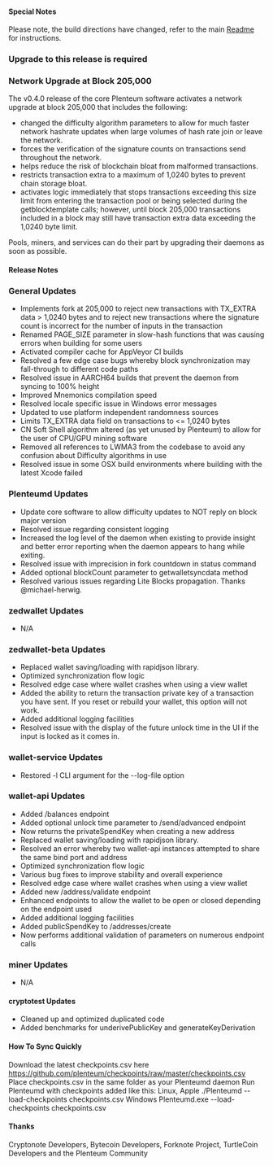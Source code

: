 #### Special Notes

Please note, the build directions have changed, refer to the main [Readme](https://github.com/plenteum/plenteum/blob/master/README.md) for instructions.

### Upgrade to this release is required

### Network Upgrade at Block 205,000
	
The v0.4.0 release of the core Plenteum software activates a network upgrade at block 205,000 that includes the following:

- changed the difficulty algorithm parameters to allow for much faster network hashrate updates when large volumes of hash rate join or leave the network. 
- forces the verification of the signature counts on transactions send throughout the network. 
- helps reduce the risk of blockchain bloat from malformed transactions. 
- restricts transaction extra to a maximum of 1,0240 bytes to prevent chain storage bloat.
- activates logic immediately that stops transactions exceeding this size limit from entering the transaction pool or being selected during the getblocktemplate calls; however, until block 205,000 transactions included in a block may still have transaction extra data exceeding the 1,0240 byte limit. 

Pools, miners, and services can do their part by upgrading their daemons as soon as possible.

#### Release Notes

### General Updates
- Implements fork at 205,000 to reject new transactions with TX_EXTRA data > 1,0240 bytes and to reject new transactions where the signature count is incorrect for the number of inputs in the transaction
- Renamed PAGE_SIZE parameter in slow-hash functions that was causing errors when building for some users
- Activated compiler cache for AppVeyor CI builds
- Resolved a few edge case bugs whereby block synchronization may fall-through to different code paths
- Resolved issue in AARCH64 builds that prevent the daemon from syncing to 100% height
- Improved Mnemonics compilation speed
- Resolved locale specific issue in Windows error messages
- Updated to use platform independent randomness sources
- Limits TX_EXTRA data field on transactions to <= 1,0240 bytes
- CN Soft Shell algorithm altered (as yet unused by Plenteum) to allow for the user of CPU/GPU mining software
- Removed all references to LWMA3 from the codebase to avoid any confusion about Difficulty algorithms in use
- Resolved issue in some OSX build environments where building with the latest Xcode failed

### Plenteumd Updates
- Update core software to allow difficulty updates to NOT reply on block major version
- Resolved issue regarding consistent logging
- Increased the log level of the daemon when existing to provide insight and better error reporting when the daemon appears to hang while exiting.
- Resolved issue with imprecision in fork countdown in status command
- Added optional blockCount parameter to getwalletsyncdata method
- Resolved various issues regarding Lite Blocks propagation. Thanks @michael-herwig.

### zedwallet Updates
- N/A

### zedwallet-beta Updates
- Replaced wallet saving/loading with rapidjson library.
- Optimized synchronization flow logic
- Resolved edge case where wallet crashes when using a view wallet
- Added the ability to return the transaction private key of a transaction you have sent. If you reset or rebuild your wallet, this option will not work.
- Added additional logging facilities
- Resolved issue with the display of the future unlock time in the UI if the input is locked as it comes in.

### wallet-service Updates
- Restored -l CLI argument for the --log-file option

### wallet-api Updates
- Added /balances endpoint
- Added optional unlock time parameter to /send/advanced endpoint
- Now returns the privateSpendKey when creating a new address
- Replaced wallet saving/loading with rapidjson library.
- Resolved an error whereby two wallet-api instances attempted to share the same bind port and address
- Optimized synchronization flow logic
- Various bug fixes to improve stability and overall experience
- Resolved edge case where wallet crashes when using a view wallet
- Added new /address/validate endpoint
- Enhanced endpoints to allow the wallet to be open or closed depending on the endpoint used
- Added additional logging facilities
- Added publicSpendKey to /addresses/create
- Now performs additional validation of parameters on numerous endpoint calls

### miner Updates
- N/A

#### cryptotest Updates
- Cleaned up and optimized duplicated code
- Added benchmarks for underivePublicKey and generateKeyDerivation

#### How To Sync Quickly
Download the latest checkpoints.csv here https://github.com/plenteum/checkpoints/raw/master/checkpoints.csv
Place checkpoints.csv in the same folder as your Plenteumd daemon
Run Plenteumd with checkpoints added like this:
Linux, Apple ./Plenteumd --load-checkpoints checkpoints.csv
Windows Plenteumd.exe --load-checkpoints checkpoints.csv

#### Thanks
Cryptonote Developers, Bytecoin Developers, Forknote Project, TurtleCoin Developers and the Plenteum Community